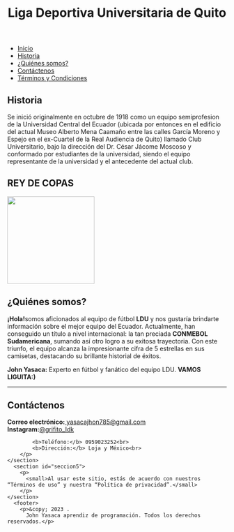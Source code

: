 <!DOCTYPE html>
<html>
<head>
  <meta charset="UTF-8">
  <meta name="viewport" content="width=device-width, initial-scale=1.0">
    <title>LDU</title>
</head>
<body>
    <header>
        <h1>Liga Deportiva Universitaria de Quito</h1>
    </header>
    <nav>
        <ul>
            <li><a href="#seccion1">Inicio</a></li>
            <li><a href="#seccion2">Historia</a></li>
            <li><a href="#seccion3">¿Quiénes somos?</a></li>
            <li><a href="#seccion4">Contáctenos</a></li>
            <li><a href="#seccion5">Términos y Condiciones </a></li>     
        </ul>
    </nav>
    <section id="seccion1">
    </section>
    <section id="seccion2">
        <h2>Historia</h2>
        <p>
            Se inició originalmente en octubre de 1918 como un equipo semiprofesion de la Universidad Central del Ecuador (ubicada por entonces en el edificio del actual Museo Alberto Mena Caamaño entre las calles García Moreno y Espejo en el ex-Cuartel de la Real Audiencia de Quito) llamado Club Universitario, bajo la dirección del Dr. César Jácome Moscoso y conformado por estudiantes de la universidad, siendo el equipo representante de la universidad y el antecedente del actual club.
        </p>
        <h2>REY DE COPAS</h2>
        <img width="200px" src="Liga_Deportiva_Universitaria.png">
    </section>
    <section id="seccion3">
        <h2>¿Quiénes somos?</h2>
        <p>
            <b>¡Hola!</b>somos aficionados al equipo de fútbol <strong>LDU</strong> y nos gustaría brindarte información sobre el mejor equipo del Ecuador. Actualmente, han conseguido un título a nivel internacional: la tan preciada <strong>CONMEBOL Sudamericana</strong>, sumando así otro logro a su exitosa trayectoria. Con este triunfo, el equipo alcanza la impresionante cifra de 5 estrellas en sus camisetas, destacando su brillante historial de éxitos. <br>
        </p>
        <p>
            <b>John Yasaca:</b> Experto en fútbol y fanático del equipo LDU. <b>VAMOS LIGUITA:)</b><br>
        </p>
    </section>
  <hr>
    <section id="seccion4">
        <h2>Contáctenos</h2>
        <p>
            <b>Correo electrónico:</b><a href="mailto:yasacajhon785@gmail.com"> yasacajhon785@gmail.com</a><br> 
          <b>Instagram:</b><a href="https://instagram.com/grifito_idk?igshid=OGQ5ZDc2ODk2ZA=="target="_blank">@grifito_Idk</a></br>
      
            <b>Teléfono:</b> 0959023252<br>
            <b>Dirección:</b> Loja y México<br>
        </p>
    </section>
      <section id="seccion5">
        <p>
          <small>Al usar este sitio, estás de acuerdo con nuestros “Términos de uso” y nuestra “Política de privacidad”.</small>
        </p>
    </section>
      <footer>
        <p>&copy; 2023 . 
          John Yasaca aprendiz de programación. Todos los derechos reservados.</p>
  </footer>
</body>
</html>
